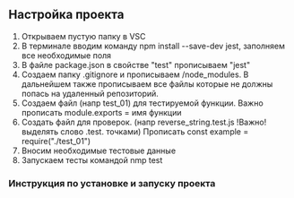 ## Настройка проекта

1. Открываем пустую папку в VSC
2. В терминале вводим команду npm install --save-dev jest, заполняем все необходимые поля
3. В файле package.json в свойстве "test" прописываем "jest"
4. Создаем папку .gitignore и прописываем /node_modules. В дальнейшем также прописываем 
все файлы которые не должны попась на удаленный репозиторий.
5. Создаем файл (напр test_01) для тестируемой функции. Важно прописать
module.exports = имя функции
6. Создать файл для проверок. (напр reverse_string.test.js !Важно! выделять слово 
.test. точками) Прописать const example = require("./test_01")
7. Вносим необходимые тестовые данные
8. Запускаем тесты командой nmp test
### Инструкция по установке и запуску проекта

